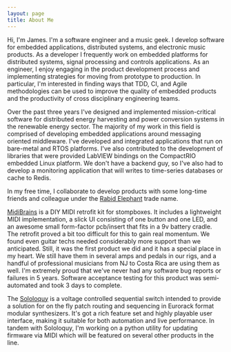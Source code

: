 ```yaml
---
layout: page
title: About Me
---
```


<p class="message">
  Hi, I'm James. I'm a software engineer and a music geek. I develop software
  for embedded applications, distributed systems, and electronic music products.
  As a developer I frequently work on embedded platforms for distributed systems,
  signal processing and controls applications. As an engineer, I enjoy engaging
  in the product development process and implementing strategies for moving from
  prototype to production. In particular, I'm interested in finding ways that
  TDD, CI, and Agile methodologies can be used to improve the quality of embedded
  products and the productivity of cross disciplinary engineering teams.
</p>

Over the past three years I've designed and implemented mission-critical software
for distributed energy harvesting and power conversion systems in the renewable
energy sector. The majority of my work in this field is comprised of developing
embedded applications around messaging oriented middleware. I've developed and
integrated applications that run on bare-metal and RTOS platforms. I've also
contributed to the development of libraries that were provided LabVIEW bindings
on the CompactRIO embedded Linux platform. We don't have a backend guy,
so I've also had to develop a monitoring application that will writes to time-series
databases or cache to Redis.

In my free time, I collaborate to develop products with some long-time friends
and colleague under the [Rabid Elephant](http://www.rabidelephant.com) trade name.

[MidiBrains](http://www.rabidelephant.com/products/midibrains/index.html) is a
DIY MIDI retrofit kit for stompboxes. It includes a lightweight MIDI
implementation, a slick UI consisting of one button and one LED, and
an awesome small form-factor pcb/insert that fits in a 9v
battery cradle. The retrofit proved a bit too difficult for this to gain real momentum.
We found even guitar techs needed considerably more support than we anticipated.
Still, it was the first product we did and it has a special place in my heart.
We still have them in several amps and pedals in our rigs, and a handful
of professional musicians from NJ to Costa Rica are using them as well. I'm
extremely proud that we've never had any software bug reports or failures in
5 years. Software acceptance testing for this product was semi-automated and
took 3 days to complete.

The [Sololoquy](http://www.rabidelephant.com/products/sololoquy/index.html) is a
voltage controlled sequential switch intended to provide a solution for on the
fly patch routing and sequencing in Eurorack format modular synthesizers.
It's got a rich feature set and highly playable user interface, making it suitable
for both automation and live performance. In tandem with Sololoquy, I'm working
on a python utility for updating firmware via MIDI which will be featured
on several other products in the line.
